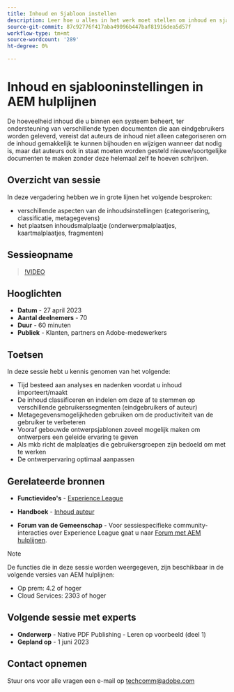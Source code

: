 ```yaml
---
title: Inhoud en Sjabloon instellen
description: Leer hoe u alles in het werk moet stellen om inhoud en sjablonen in AEM hulplijnen in te stellen.
source-git-commit: 87c92776f417aba49096b447baf81916dea5d57f
workflow-type: tm+mt
source-wordcount: '289'
ht-degree: 0%

---
```


# Inhoud en sjablooninstellingen in AEM hulplijnen

De hoeveelheid inhoud die u binnen een systeem beheert, ter ondersteuning van verschillende typen documenten die aan eindgebruikers worden geleverd, vereist dat auteurs de inhoud niet alleen categoriseren om de inhoud gemakkelijk te kunnen bijhouden en wijzigen wanneer dat nodig is, maar dat auteurs ook in staat moeten worden gesteld nieuwe/soortgelijke documenten te maken zonder deze helemaal zelf te hoeven schrijven.


## Overzicht van sessie

In deze vergadering hebben we in grote lijnen het volgende besproken:
- verschillende aspecten van de inhoudsinstellingen (categorisering, classificatie, metagegevens)
- het plaatsen inhoudsmalplaatje (onderwerpmalplaatjes, kaartmalplaatjes, fragmenten)



## Sessieopname

>[!VIDEO](https://video.tv.adobe.com/v/3419004/guides-templates-author-templates?quality=12&learn=on)


## Hooglichten

- **Datum** - 27 april 2023
- **Aantal deelnemers** - 70
- **Duur** - 60 minuten
- **Publiek** - Klanten, partners en Adobe-medewerkers


## Toetsen

In deze sessie hebt u kennis genomen van het volgende:
- Tijd besteed aan analyses en nadenken voordat u inhoud importeert/maakt
- De inhoud classificeren en indelen om deze af te stemmen op verschillende gebruikerssegmenten (eindgebruikers of auteur)
- Metagegevensmogelijkheden gebruiken om de productiviteit van de gebruiker te verbeteren
- Vooraf gebouwde ontwerpsjablonen zoveel mogelijk maken om ontwerpers een geleide ervaring te geven
- Als mkb richt de malplaatjes die gebruikersgroepen zijn bedoeld om met te werken
- De ontwerpervaring optimaal aanpassen



## Gerelateerde bronnen

- **Functievideo&#39;s** -  [Experience League](https://experienceleague.adobe.com/docs/experience-manager-guides-learn/videos/advanced-user-guide/folder-profiles.html)

- **Handboek** - [Inhoud auteur](https://help.adobe.com/en_US/xml-documentation-for-adobe-experience-manager/index.html#t=DXML-master-map%2Freports-intro.html)

- **Forum van de Gemeenschap** - Voor sessiespecifieke community-interacties over Experience League gaat u naar  [Forum met AEM hulplijnen](https://experienceleaguecommunities.adobe.com/t5/experience-manager-guides/bd-p/xml-documentation-discussions).

>[!NOTE]
>
> De functies die in deze sessie worden weergegeven, zijn beschikbaar in de volgende versies van AEM hulplijnen:
> - Op prem: 4.2 of hoger
> - Cloud Services: 2303 of hoger



## Volgende sessie met experts

- **Onderwerp** - Native PDF Publishing - Leren op voorbeeld (deel 1)
- **Gepland op** - 1 juni 2023


## Contact opnemen

Stuur ons voor alle vragen een e-mail op <techcomm@adobe.com>
